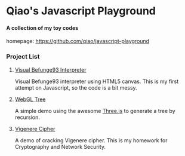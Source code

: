 Qiao's Javascript Playground 
============================

#### A collection of my toy codes ####

homepage: https://github.com/qiao/javascript-playground

### Project List ###

1. [Visual Befunge93 Interpreter](http://qiao.github.com/javascript-playground/befunge93/)

    Visual Befunge93 interpreter using HTML5 canvas. This is my first attempt on Javascript, so the code is a bit messy.

2. [WebGL Tree](http://qiao.github.com/javascript-playground/webgl-tree/)

    A simple demo using the awesome [Three.js](https://github.com/mrdoob/three.js) to generate a tree by recursion. 

3. [Vigenere Cipher](http://qiao.github.com/javascript-playground/vigenere-cipher/)

    A demo of cracking Vigenere cipher. This is my homework for Cryptography and Network Security.
